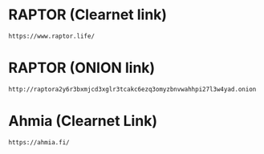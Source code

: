 # RAPTOR (Clearnet link)
```
https://www.raptor.life/
```

# RAPTOR (ONION link)
```
http://raptora2y6r3bxmjcd3xglr3tcakc6ezq3omyzbnvwahhpi27l3w4yad.onion
```

# Ahmia (Clearnet Link)
```
https://ahmia.fi/
```
